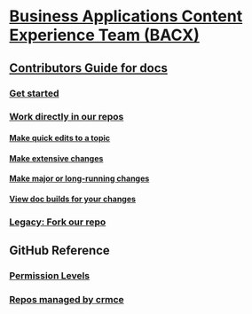 # [Business Applications Content Experience Team (BACX)](index.md)
## [Contributors Guide for docs](contributors-guide.md)
### [Get started](get-started.md)
### [Work directly in our repos](work-repos.md)
#### [Make quick edits to a topic](make-quick-edits.md)
#### [Make extensive changes](make-extensive-changes.md)
#### [Make major or long-running changes](make-major-changes.md)
#### [View doc builds for your changes](view-doc-builds.md)
### [Legacy: Fork our repo](legacy-fork-repo.md) 
## GitHub Reference
### [Permission Levels](permission-levels.md)
### [Repos managed by crmce](crmce-repos.md)

